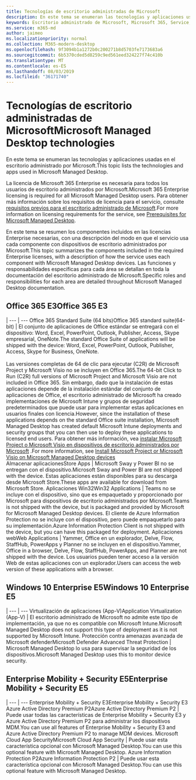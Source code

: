 ```yaml
---
title: Tecnologías de escritorio administradas de Microsoft
description: En este tema se enumeran las tecnologías y aplicaciones usadas en el escritorio administrado por Microsoft.
keywords: Escritorio administrado de Microsoft, Microsoft 365, Service, Documentation
ms.service: m365-md
author: jaimeo
ms.localizationpriority: normal
ms.collection: M365-modern-desktop
ms.openlocfilehash: 9f3094b1a1272b0c200271b8d5703fe7173683a6
ms.sourcegitcommit: 6b5370cded5d8259c9ed561eed324227f74c410b
ms.translationtype: MT
ms.contentlocale: es-ES
ms.lasthandoff: 08/03/2019
ms.locfileid: "36171740"
---
```

# <a name="microsoft-managed-desktop-technologies"></a><span data-ttu-id="e41fd-104">Tecnologías de escritorio administradas de Microsoft</span><span class="sxs-lookup"><span data-stu-id="e41fd-104">Microsoft Managed Desktop technologies</span></span>

<span data-ttu-id="e41fd-105">En este tema se enumeran las tecnologías y aplicaciones usadas en el escritorio administrado por Microsoft.</span><span class="sxs-lookup"><span data-stu-id="e41fd-105">This topic lists the technologies and apps used in Microsoft Managed Desktop.</span></span>

<!-- Microsoft 365 E5; Device as a Service -->
<!-- in O365 table, standard suite, removed this sentence "Please see the Installation of Project/Visio 64bit Click to Run Addendum for important deployment instructions. -->

<span data-ttu-id="e41fd-106">La licencia de Microsoft 365 Enterprise es necesaria para todos los usuarios de escritorio administrados por Microsoft.</span><span class="sxs-lookup"><span data-stu-id="e41fd-106">Microsoft 365 Enterprise licensing is required for all Microsoft Managed Desktop users.</span></span> <span data-ttu-id="e41fd-107">Para obtener más información sobre los requisitos de licencia para el servicio, consulte [requisitos previos para el escritorio administrado de Microsoft](../get-ready/prerequisites.md).</span><span class="sxs-lookup"><span data-stu-id="e41fd-107">For more information on licensing requirements for the service, see [Prerequisites for Microsoft Managed Desktop](../get-ready/prerequisites.md).</span></span>

<span data-ttu-id="e41fd-108">En este tema se resumen los componentes incluidos en las licencias Enterprise necesarias, con una descripción del modo en que el servicio usa cada componente con dispositivos de escritorio administrados por Microsoft.</span><span class="sxs-lookup"><span data-stu-id="e41fd-108">This topic summarizes the components included in the required Enterprise licenses, with a description of how the service uses each component with Microsoft Managed Desktop devices.</span></span> <span data-ttu-id="e41fd-109">Las funciones y responsabilidades específicas para cada área se detallan en toda la documentación del escritorio administrado de Microsoft.</span><span class="sxs-lookup"><span data-stu-id="e41fd-109">Specific roles and responsibilities for each area are detailed throughout Microsoft Managed Desktop documentation.</span></span> 

## <a name="office-365-e3"></a><span data-ttu-id="e41fd-110">Office 365 E3</span><span class="sxs-lookup"><span data-stu-id="e41fd-110">Office 365 E3</span></span>
 |
 --- | ---
<span data-ttu-id="e41fd-111">Office 365 Standard Suite (64 bits)</span><span class="sxs-lookup"><span data-stu-id="e41fd-111">Office 365 standard suite(64-bit)</span></span> | <span data-ttu-id="e41fd-112">El conjunto de aplicaciones de Office estándar se entregará con el dispositivo: Word, Excel, PowerPoint, Outlook, Publisher, Access, Skype empresarial, OneNote.</span><span class="sxs-lookup"><span data-stu-id="e41fd-112">The standard Office Suite of applications will be shipped with the device: Word, Excel, PowerPoint, Outlook, Publisher, Access, Skype for Business, OneNote.</span></span><br><br><span data-ttu-id="e41fd-113">Las versiones completas de 64 de clic para ejecutar (C2R) de Microsoft Project y Microsoft Visio no se incluyen en Office 365.</span><span class="sxs-lookup"><span data-stu-id="e41fd-113">The 64-bit Click to Run (C2R) full versions of Microsoft Project and Microsoft Visio are not included in Office 365.</span></span> <span data-ttu-id="e41fd-114">Sin embargo, dado que la instalación de estas aplicaciones depende de la instalación estándar del conjunto de aplicaciones de Office, el escritorio administrado de Microsoft ha creado implementaciones de Microsoft Intune y grupos de seguridad predeterminados que puede usar para implementar estas aplicaciones en usuarios finales con licencia.</span><span class="sxs-lookup"><span data-stu-id="e41fd-114">However, since the installation of these applications depends on the standard Office suite installation, Microsoft Managed Desktop has created default Microsoft Intune deployments and security groups that you can then use to deploy these applications to licensed end users.</span></span> <span data-ttu-id="e41fd-115">Para obtener más información, vea [instalar Microsoft Project o Microsoft Visio en dispositivos de escritorio administrados por Microsoft](../get-started/project-visio.md) .</span><span class="sxs-lookup"><span data-stu-id="e41fd-115">For more information, see [Install Microsoft Project or Microsoft Visio on Microsoft Managed Desktop devices](../get-started/project-visio.md)</span></span>  
<span data-ttu-id="e41fd-116">Almacenar aplicaciones</span><span class="sxs-lookup"><span data-stu-id="e41fd-116">Store Apps</span></span> |    <span data-ttu-id="e41fd-117">Microsoft Sway y Power BI no se entregan con el dispositivo.</span><span class="sxs-lookup"><span data-stu-id="e41fd-117">Microsoft Sway and Power BI are not shipped with the device.</span></span> <span data-ttu-id="e41fd-118">Estas aplicaciones están disponibles para su descarga desde Microsoft Store.</span><span class="sxs-lookup"><span data-stu-id="e41fd-118">These apps are available for download from Microsoft Store.</span></span>
<span data-ttu-id="e41fd-119">Aplicaciones Win32</span><span class="sxs-lookup"><span data-stu-id="e41fd-119">Win32 Applications</span></span> |    <span data-ttu-id="e41fd-120">Teams no se incluye con el dispositivo, sino que es empaquetado y proporcionado por Microsoft para dispositivos de escritorio administrados por Microsoft.</span><span class="sxs-lookup"><span data-stu-id="e41fd-120">Teams is not shipped with the device, but is packaged and provided by Microsoft for Microsoft Managed Desktop devices.</span></span> <span data-ttu-id="e41fd-121">El cliente de Azure Information Protection no se incluye con el dispositivo, pero puede empaquetarlo para su implementación.</span><span class="sxs-lookup"><span data-stu-id="e41fd-121">Azure Information Protection Client is not shipped with the device, but you can have this packaged for deployment.</span></span> 
<span data-ttu-id="e41fd-122">Aplicaciones web</span><span class="sxs-lookup"><span data-stu-id="e41fd-122">Web Applications</span></span> |  <span data-ttu-id="e41fd-123">Yammer, Office en un explorador, Delve, Flow, StaffHub, PowerApps y Planner no se incluyen en el dispositivo.</span><span class="sxs-lookup"><span data-stu-id="e41fd-123">Yammer, Office in a browser, Delve, Flow, StaffHub, PowerApps, and Planner are not shipped with the device.</span></span> <span data-ttu-id="e41fd-124">Los usuarios pueden tener acceso a la versión Web de estas aplicaciones con un explorador.</span><span class="sxs-lookup"><span data-stu-id="e41fd-124">Users can access the web version of these applications with a browser.</span></span>


## <a name="windows-10-enterprise-e5"></a><span data-ttu-id="e41fd-125">Windows 10 Enterprise E5</span><span class="sxs-lookup"><span data-stu-id="e41fd-125">Windows 10 Enterprise E5</span></span>

 |
 --- | ---
<span data-ttu-id="e41fd-126">Virtualización de aplicaciones (App-V)</span><span class="sxs-lookup"><span data-stu-id="e41fd-126">Application Virtualization (App-V)</span></span> |    <span data-ttu-id="e41fd-127">El escritorio administrado de Microsoft no admite este tipo de implementación, ya que no es compatible con Microsoft Intune.</span><span class="sxs-lookup"><span data-stu-id="e41fd-127">Microsoft Managed Desktop does not support this type of deployment as it is not supported by Microsoft Intune.</span></span>
<span data-ttu-id="e41fd-128">Protección contra amenazas avanzada de Microsoft defender</span><span class="sxs-lookup"><span data-stu-id="e41fd-128">Microsoft Defender Advanced Threat Protection</span></span> |  <span data-ttu-id="e41fd-129">Microsoft Managed Desktop lo usa para supervisar la seguridad de los dispositivos.</span><span class="sxs-lookup"><span data-stu-id="e41fd-129">Microsoft Managed Desktop uses this to monitor device security.</span></span> 

## <a name="enterprise-mobility--security-e5"></a><span data-ttu-id="e41fd-130">Enterprise Mobility + Security E5</span><span class="sxs-lookup"><span data-stu-id="e41fd-130">Enterprise Mobility + Security E5</span></span>

 |
 --- | ---
<span data-ttu-id="e41fd-131">Enterprise Mobility + Security E3</span><span class="sxs-lookup"><span data-stu-id="e41fd-131">Enterprise Mobility + Security E3</span></span><br><span data-ttu-id="e41fd-132">Azure Active Directory Premium P2</span><span class="sxs-lookup"><span data-stu-id="e41fd-132">Azure Active Directory Premium P2</span></span> |    <span data-ttu-id="e41fd-133">Puede usar todas las características de Enterprise Mobility + Security E3 y Azure Active Directory Premium P2 para administrar los dispositivos MDM.</span><span class="sxs-lookup"><span data-stu-id="e41fd-133">You can use all features of Enterprise Mobility + Security E3 and Azure Active Directory Premium P2 to manage MDM devices.</span></span>
<span data-ttu-id="e41fd-134">Microsoft Cloud App Security</span><span class="sxs-lookup"><span data-stu-id="e41fd-134">Microsoft Cloud App Security</span></span> |  <span data-ttu-id="e41fd-135">Puede usar esta característica opcional con Microsoft Managed Desktop.</span><span class="sxs-lookup"><span data-stu-id="e41fd-135">You can use this optional feature with Microsoft Managed Desktop.</span></span>
<span data-ttu-id="e41fd-136">Azure Information Protection P2</span><span class="sxs-lookup"><span data-stu-id="e41fd-136">Azure Information Protection P2</span></span>  | <span data-ttu-id="e41fd-137">Puede usar esta característica opcional con Microsoft Managed Desktop.</span><span class="sxs-lookup"><span data-stu-id="e41fd-137">You can use this optional feature with Microsoft Managed Desktop.</span></span>
